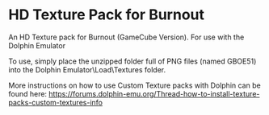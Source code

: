 # HD Texture Pack for Burnout
An HD Texture pack for Burnout (GameCube Version). For use with the Dolphin Emulator

To use, simply place the unzipped folder full of PNG files (named GBOE51) into the Dolphin Emulator\Load\Textures folder.

More instructions on how to use Custom Texture packs with Dolphin can be found here: https://forums.dolphin-emu.org/Thread-how-to-install-texture-packs-custom-textures-info
